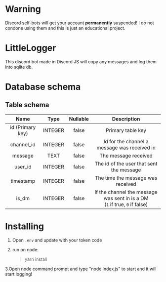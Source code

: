 # **Warning**

Discord self-bots will get your account **permanently** suspended! I do not condone using them and this is just an educational project.

# LittleLogger

This discord bot made in Discord JS will copy any messages and log them into sqlite db.

# Database schema

## Table schema

|       Name       |  Type   | Nullable |                                  Description                                  |
| :--------------: | :-----: | :------: | :---------------------------------------------------------------------------: |
| id (Primary key) | INTEGER |  false   |                               Primary table key                               |
|    channel_id    | INTEGER |  false   |                 Id for the channel a message was received in                  |
|     message      |  TEXT   |  false   |                             The message received                              |
|     user_id      | INTEGER |  false   |                   The id of the user that sent the message                    |
|    timestamp     | INTEGER |  false   |                       The time the message was received                       |
|      is_dm       | INTEGER |  false   | If the channel the message was sent in is a DM<br>(`1` if true, `0` if false) |

# Installing

1. Open `.env` and update with your token code

2. run on node:
    > yarn install

3.Open node command prompt and type "node index.js" to start and it will start logging!
